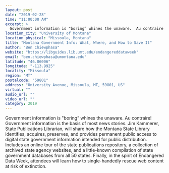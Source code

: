```yaml
---
layout: post
date: "2019-02-28"
time: "11:00:00 AM"
excerpt: >
  Government information is "boring” whines the unaware.  Au contraire!  Government information is the basis of most news stories. Jim ...
location_city: "University of Montana"
location_physical: "Missoula, Montana"
title: "Montana Government Info: What, Where, and How to Save It"
author: "Ben Chiewphasa"
website: "https://libguides.lib.umt.edu/endangereddataweek"
email: "ben.chiewphasa@umontana.edu"
latitude: "46.86006"
longitude: "-113.9925"
locality: "Missoula"
region: "MT"
postalcode: "59801"
address: "University Avenue, Missoula, MT, 59801, US"
virtual: ""
audio_url: ""
video_url: ""
category: 2019
---
```


Government information is "boring” whines the unaware.  Au contraire!  Government information is the basis of most news stories. Jim Kammerer, State Publications Librarian, will share how the Montana State Library identifies, acquires, preserves, and provides permanent public access to digital state government information intended for public distribution.  Includes an online tour of the state publications repository, a collection of archived state agency websites, and a little-known compilation of state government databases from all 50 states.  Finally, in the spirit of Endangered Data Week, attendees will learn how to single-handedly rescue web content at risk of extinction.
